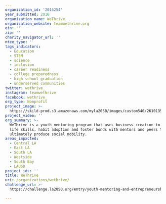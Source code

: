 ```yaml
---
organization_id: '2016254'
year_submitted: 2016
organization_name: WeThrive
organization_website: teamwethrive.org
ein: ''
zip: ''
charity_navigator_url: ''
ntee_type: ''
tags_indicators:
  - Education
  - STEM
  - science
  - inclusion
  - career readiness
  - college preparedness
  - high school graduation
  - underserved communities
twitter: wethrive_
instagram: teamwethrive
facebook: wethrive_
org_type: Nonprofit
project_image: >-
  https://skild-prod.s3.amazonaws.com/myla2050/images/custom540/2610135955741-team91.JPG
project_video: ''
org_summary: >-
  WeThrive is a youth mentoring program that uses business creation to teach
  life skills, habit adoption and foster bonds with mentors and peers to
  ultimately produce social mobility.
areas_impacted:
  - Central LA
  - East LA
  - South LA
  - Westside
  - South Bay
  - LAUSD
project_ids: ''
title: WeThrive
uri: /organizations/wethrive/
challenge_url: >-
  https://challenge.la2050.org/entry/youth-mentoring-and-entrepreneurship-program-for-middle-school-students

---
```


